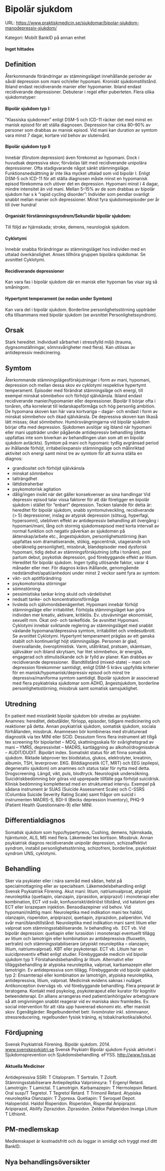 # Bipolär sjukdom

URL: https://www.praktiskmedicin.se/sjukdomar/bipolar-sjukdom-manodepressiv-sjukdom/



Kategori: Mobilt BankID på annan enhet

#### Inget hittades

## Definition

Återkommande förändringar av stämningsläget innehållande perioder av såväl depression som mani och/eller hypomani. Kroniskt sjukdomstillstånd. Ibland endast recidiverande manier eller hypomanier. Ibland endast recidiverande depressioner. Debuterar i regel efter puberteten. Flera olika sjukdomstyper:

#### Bipolär sjukdom typ I:

”Klassiska sjukdomen” enligt DSM-5 och ICD-11 räcker det med minst en manisk episod för att ställa diagnosen. Depression har cirka 80–90% av personer som drabbas av manisk episod. Vid mani kan duration av symtom vara minst 7 dagar, kortare vid behov av slutenvård.

#### Bipolär sjukdom typ II

Innebär (förutom depression) även förekomst av hypomani. Dock i huvudsak depressiva skov; förväxlas lätt med recidiverande unipolära depressioner. Ofta stadigvarande något sänkt stämningsläge. Funktionsnedsättning är inte lika mycket uttalad som vid bipolär I. Enligt DSM-5 och ICD-11 för att ställa diagnosen måste minst en hypomanisk episod förekomma och utöver det en depression. Hypomani minst i 4 dagar, mindre intensitet än vid mani.
Mellan 5–15% av de som drabbas av bipolär sjukdom har s k ”rapid cycling disorder”: Individer som pendlar ovanligt snabbt mellan manier och depressioner. Minst fyra sjukdomsepisoder per år till över hundra!

#### Organiskt förstämningssyndrom/Sekundär bipolär sjukdom:

Till följd av hjärnskada; stroke, demens, neurologisk sjukdom.

#### Cyklotymi

Innebär snabba förändringar av stämningsläget hos individen med en uttalad överkänslighet. Anses tillhöra gruppen bipolära sjukdomar. Se avsnittet Cyklotymi.

#### Recidiverande depressioner

Kan vara fas i bipolär sjukdom där en manisk eller hypoman fas visar sig så småningom.

#### Hypertymt temperament (se nedan under Symtom)

Kan vara del i bipolär sjukdom.
Borderline personlighetsstörning uppträder ofta tillsammans med bipolär sjukdom (se avsnittet Personlighetssyndrom).

## Orsak

Stark hereditet. Individuell sårbarhet i stressfylld miljö (trauma, dygnsomställningar, sömnsvårigheter med flera). Kan utlösas av antidepressiv medicinering.

## Symtom

Återkommande stämningslägesförskjutningar i form av mani, hypomani, depression och mellan dessa skov ev cyklotymi respektive hypertymt temperament. Episoder med förändrat stämningsläge och energi, till exempel minskat sömnbehov och förhöjd självkänsla. Ibland endast recidiverande manier/hypomanier eller depressioner. Bipolär II börjar ofta i tonåren, ofta korrelerat till ledarskapsförmåga och hög personlig ambition. De hypomana skoven kan här vara kortvariga – dagar- och endast i form av minskat sömnbehov och ökad självkänsla. De depressiva skoven kan likaså lätt missas; ökat sömnbehov. Humörsvängningarna vid bipolär sjukdom börjar ofta med depression. Sjukdomen avslöjar sig ibland när hypomani eller mani uppträder under pågående antidepressiv behandling (detta uppfattas inte som biverkan av behandlingen utan som att en bipolär sjukdom avtäckts).
Symtom på mani och hypomani: tydlig avgränsad period av ihållande förhöjt, irritabel/expansiv stämningsläge och målinriktad aktivitet och energi samt minst tre av symtom för att kunna ställa en diagnos:
- grandiositet och förhöjd självkänsla
- minskat sömnbehov
- talträngdhet
- lättdistraherbar
- psykomotorisk agitation
- dålig/ingen insikt när det gäller konsekvenser av sina handlingar
Vid depressiv episod talar vissa faktorer för att där föreligger en bipolär sjukdom i stället för ”enbart” depression. Tecken talande för detta är: hereditet för bipolär sjukdom, snabb symtomutveckling, recidiverande (> 5) depressioner, inslag av atypisk depression (sötsug, hyperfagi, hypersomni), utebliven effekt av antidepressiv behandling alt övergång i hypomani/mani, lång och stormig sjukdomsepisod med korta intervall av normal funktion och negativ påverkan av sjukdomen på äktenskap/arbete etc., ångestsjukdom, personlighetsstörning (kan uppfattas som dramatiserande, stökig, egocentrisk, utagerande och oberäknelig personlighet), missbruk, blandepisoder med dysforisk hypomani, tidig debut av stämningsförskjutning (ofta i tonåren), post partum debut, psykotisk depression, god förebyggande effekt av litium. Hereditet för bipolär sjukdom. Ingen tydlig utlösande faktor, varar 4 månader eller mer. För diagnos krävs ihållande, genomgående nedstämdhet/apati/anhedoni under minst 2 veckor samt fyra av symtom:
- vikt- och aptitförändring
- psykomotoriska störningar
- sömnstörning
- pessimistiska tankar kring skuld och värdelöshet
- nedsatt tanke- och koncentrationsförmåga
- livsleda och självmordsbenägenhet.
Hypomani innebär förhöjt stämningsläge eller irritabilitet. Förhöjda stämningsläget kan göra individen mer kreativ, aktivare, kritiklös. Ev. utsvävningar ekonomiskt, sexuellt mm. Ökat ord- och tankeflöde. Se avsnittet Hypomani.
Cyklotymi innebär sviktande reglering av stämningsläget med snabbt växlande hypomana/depressiva symtom, irritabilitet och vredesutbrott. Se avsnittet Cyklotymi.
Hypertymt temperament präglas av ett ganska stabilt och kontinuerligt höjt stämningsläge. Personen är glad, översvallande, överoptimistisk. Varm, utåtriktad, pratsam, skämtsam, självsäker och ibland skrytsam, har litet sömnbehov, är energisk, engagerad och stimulisökande och är fylld av planer. Kan drabbas av recidiverande depressioner.
 Blandtillstånd (mixed-state) – mani och depression förekommer samtidigt, enligt DSM-5 krävs uppfyllda kriterier för en manisk/hypomanisk/depressiv episod och minst tre depressiva/maniforma symtom samtidigt.
Bipolär sjukdom är associerad med flera psykiatriska sjukdomar som ADHD, ångestsjukdom, borderline personlighetsstörning, missbruk samt somatisk samsjuklighet.

## Utredning

En patient med misstänkt bipolär sjukdom bör utredas av psykiater. Anamnes: hereditet, debutålder, förlopp, episoder, tidigare medicinering och reaktioner på detta. Annan psykiatrisk sjukdom, somatisk sjukdom, sociala förhållanden, missbruk.
Anamnesen bör kombineras med strukturerad diagnostik via tex MINI eller SCID. Dessutom finns flera instrument att tillgå tex screening för bipolaritet – MDQ, skattningsskala för svårighetsgrad av mani – YMRS, depressivitet – MADRS, kartläggning av alkohol/drogmissbruk – AUDIT/DUDIT. Bipolärt index.
Somatiskt status för att finna somatisk sjukdom. Riktade labprover tex blodstatus, glukos, elektrolyter, kreatinin, albumin, TSH, leverprover. EKG. Bilddiagnostik (CT, MRT) och EEG (epilepsi, degenerativ sjukdom) om anamnes och status talar för nytta med detta. Drogscreening. Längd, vikt, puls, blodtryck. Neurologisk undersökning.
Suicidriskbedömning bör göras vid upprepade tillfälle pga förhöjd suicidrisk. Klinisk bedömning kompletterad med en strukturerad intervju. Exempel på sådana instrument är SUAS (Suicide Assessment Scale) och C-SSRS (Columbia Suicide Severity Rating Scale) samt frågor om suicid i instrumenten MADRS-S, BDI-II (Becks depression Inventory), PHQ-9 (Patient Health Questionnaire-9) eller MINI.

## Differentialdiagnos

Somatisk sjukdom som hypo/hypertyreos, Cushing, demens, hjärnskada, hjärntumör, ALS, MS med flera. Läkemedel tex kortison. Missbruk.
Annan psykiatrisk diagnos recidiverande unipolär depression, schizoaffektivt syndrom, instabil personlighetsstörning, schizofreni, borderline, psykotiskt syndrom UNS, cyklotymi.

## Behandling

Sker via psykiater eller i nära samråd med sådan, helst på specialmottagning eller av specialteam.
Läkemedelsbehandling enligt Svensk Psykiatrisk Förening.
Akut mani: litium, natriumvalproat, atypiskt neuroleptika (quetiapin, olanzapin, ziprasidon, aripiprazol) i monoterapi eller kombination, ECT vid svår, konfusoriskt/deliriöst tillstånd, vid katatoni ges ECT eller lorazepam injektion. Bensodiazepiner vid behov.
Vid hypomani/måttlig mani: Neuroleptika med indikation mani tex haldol, olanzapin, risperidon, aripiprazol, quetiapin, ziprazidon, paliperidon.
Vid svår mani/blandtillstånd: Neuroleptika med indikation mani samt litium eller valproat som stämningsstabiliserande. Iv behandling vb.  ECT vb.
Vid bipolär depression: quetiapin eller lurasidon i monoterapi eventuellt tillägg av litium och lamotrigin eller kombination av antidepressiva (fluoxetin, sertralin) och stämningsstabiliserare (atypiskt neuroleptika – olanzapin; litium, natriumvalproat). KBT eller psykoterapi. ECT vb.
Litium har en suicidpreventiv effekt enligt studier.
Förebyggande medicin vid bipolär sjukdom typ 1: Förstahandsbehandling är litium. Alternativt eller tilläggsbehandling är atypiska neuroleptika, valproat, karbamazepin eller lamotrigin. Ev antidepressiva som tillägg.
Förebyggande vid bipolär sjukdom typ 2: Ensamterapi eller kombination av lamotrigin, atypiska neuroleptika, antidepressiva, litium, valproat. Medicinsk evidens saknas i nuläget.
Antikonception övervägs vb. vid förebyggande behandling. Flera preparat är teratogena.
Kontakt med psykolog, psykoterapeut eller kurator för kognitiv beteendeterapi.
En allians arrangeras med patient/anhöriga/ev arbetsgivare så att omgivningen snabbt reagerar vid ev maniska skov framledes. Ev. social intervention för att räta upp havererad ekonomi etc. efter maniskt skov.
Egenåtgärder: Regelbundenhet betr. livsmönster inkl. sömnvanor, stressreducering, regelbunden fysisk träning, ej tobak/narkotika/alkohol.

## Fördjupning

Svensk Psykiatrisk Förening. Bipolär sjukdom. 2014. www.svenskpsykiatri.se
Svensk Psykiatri Bipolär sjukdom
Fysisk aktivitet i Sjukdomsprevention och Sjukdomsbehandling. eFYSS. http://www.fyss.se

#### Aktuella Mediciner

Antidepressiva
SSRI: T Citalopram. T Sertralin. T Zoloft.
Stämningsstabiliserare Antiepileptika
Valproinsyra: T Ergenyl Retard.
Lamotrigin: T Lamictal. T Lamotrigin.
Karbamazepin: T Hermolepsin Retard. Oral susp/T Tegretol. T Tegretol Retard. T Trimonil Retard.
Atypiska neuroleptika
Olanzapin: T Zyprexa.
Quetiapin: T Seroquel Depot.
Haloperidol. Haldol
Risperidon. Risperidon, Risperdal
Aripiprazol. Aripiprazol, Abilify
Ziprazidon. Ziprasidon. Zeldox
Paliperidon Invega
Litium
T Lithionit.

## PM-medlemskap

Medlemskapet är kostnadsfritt och du loggar in smidigt och tryggt med ditt BankID.

## Nya behandlingsöversikter

